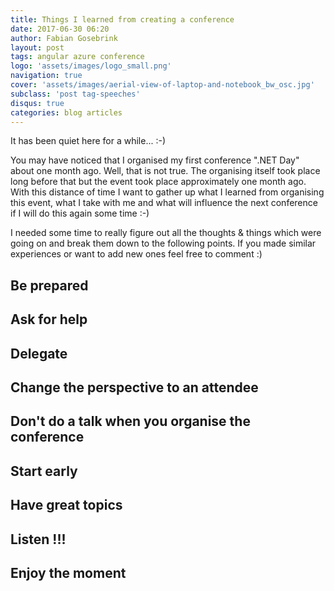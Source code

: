 ```yaml
---
title: Things I learned from creating a conference
date: 2017-06-30 06:20
author: Fabian Gosebrink
layout: post
tags: angular azure conference
logo: 'assets/images/logo_small.png'
navigation: true
cover: 'assets/images/aerial-view-of-laptop-and-notebook_bw_osc.jpg'
subclass: 'post tag-speeches'
disqus: true
categories: blog articles
---
```


It has been quiet here for a while... :-) 

You may have noticed that I organised my first conference ".NET Day" about one month ago. Well, that is not true. The organising itself took place long before that but the event took place approximately one month ago. With this distance of time I want to gather up what I learned from organising this event, what I take with me and what will influence the next conference if I will do this again some time :-)

I needed some time to really figure out all the thoughts & things which were going on and break them down to the following points. If you made similar experiences or want to add new ones feel free to comment :)


## Be prepared

## Ask for help

## Delegate

## Change the perspective to an attendee

## Don't do a talk when you organise the conference

## Start early

## Have great topics

## Listen !!!

## Enjoy the moment

